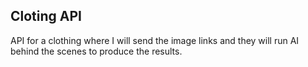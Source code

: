 ## Cloting API

API for a clothing where I will send the image links and they will run AI behind the scenes to produce the results.